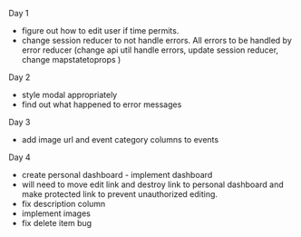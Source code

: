 Day 1
* figure out how to edit user if time permits.
* change session reducer to not handle errors. All errors to be handled by error reducer (change api util handle errors, update session reducer, change mapstatetoprops )

Day 2

* style modal appropriately
* find out what happened to error messages

Day 3
* add image url and event category columns to events

Day 4
* create personal dashboard - implement dashboard
* will need to move edit link and destroy link to personal dashboard and make protected link to prevent unauthorized editing.
* fix description column
* implement images
* fix delete item bug
